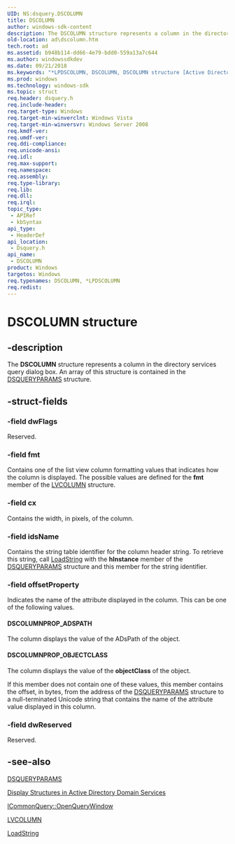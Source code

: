 ```yaml
---
UID: NS:dsquery.DSCOLUMN
title: DSCOLUMN
author: windows-sdk-content
description: The DSCOLUMN structure represents a column in the directory services query dialog box. An array of this structure is contained in the DSQUERYPARAMS structure.
old-location: ad\dscolumn.htm
tech.root: ad
ms.assetid: b948b114-dd66-4e79-bdd0-559a13a7c644
ms.author: windowssdkdev
ms.date: 09/21/2018
ms.keywords: "*LPDSCOLUMN, DSCOLUMN, DSCOLUMN structure [Active Directory], DSCOLUMNPROP_ADSPATH, DSCOLUMNPROP_OBJECTCLASS, LPDSCOLUMN, LPDSCOLUMN structure pointer [Active Directory], _glines_dscolumn, ad.dscolumn, dsquery/DSCOLUMN, dsquery/LPDSCOLUMN"
ms.prod: windows
ms.technology: windows-sdk
ms.topic: struct
req.header: dsquery.h
req.include-header: 
req.target-type: Windows
req.target-min-winverclnt: Windows Vista
req.target-min-winversvr: Windows Server 2008
req.kmdf-ver: 
req.umdf-ver: 
req.ddi-compliance: 
req.unicode-ansi: 
req.idl: 
req.max-support: 
req.namespace: 
req.assembly: 
req.type-library: 
req.lib: 
req.dll: 
req.irql: 
topic_type:
 - APIRef
 - kbSyntax
api_type:
 - HeaderDef
api_location:
 - Dsquery.h
api_name:
 - DSCOLUMN
product: Windows
targetos: Windows
req.typenames: DSCOLUMN, *LPDSCOLUMN
req.redist: 
---
```


# DSCOLUMN structure


## -description


The <b>DSCOLUMN</b> structure represents a column in the directory services query dialog box. An array of this structure is contained in the <a href="https://msdn.microsoft.com/78c3fb1c-275e-45b6-bbe9-ae2d85864e6a">DSQUERYPARAMS</a> structure.


## -struct-fields




### -field dwFlags

Reserved.


### -field fmt

Contains one of the list view column formatting values that indicates how the column is displayed. The possible values are defined for the <b>fmt</b> member of the <a href="https://msdn.microsoft.com/en-us/library/Bb774743(v=VS.85).aspx">LVCOLUMN</a> structure.


### -field cx

Contains the width, in pixels, of the column.


### -field idsName

Contains the string table identifier for the column header string. To retrieve this string, call  <a href="https://msdn.microsoft.com/en-us/library/ms647486(v=VS.85).aspx">LoadString</a> with the <b>hInstance</b> member of the <a href="https://msdn.microsoft.com/78c3fb1c-275e-45b6-bbe9-ae2d85864e6a">DSQUERYPARAMS</a> structure and this member for the string identifier.


### -field offsetProperty

Indicates the name of the attribute displayed in the column. This can be one of the following values.



#### DSCOLUMNPROP_ADSPATH

The column displays the value of the ADsPath of the object.



#### DSCOLUMNPROP_OBJECTCLASS

The column displays the value of the <b>objectClass</b> of the object.

If this member does not contain one of these values, this member contains the offset, in bytes, from the address of the <a href="https://msdn.microsoft.com/78c3fb1c-275e-45b6-bbe9-ae2d85864e6a">DSQUERYPARAMS</a> structure to a null-terminated  Unicode string that contains the name of the  attribute value displayed in this column.


### -field dwReserved

Reserved.


## -see-also




<a href="https://msdn.microsoft.com/78c3fb1c-275e-45b6-bbe9-ae2d85864e6a">DSQUERYPARAMS</a>



<a href="https://msdn.microsoft.com/bf6aa066-ee7e-4b13-9a4b-1e097632ec5a">Display Structures in Active Directory Domain Services</a>



<a href="https://msdn.microsoft.com/604c4d7a-1f85-4e5b-9879-be502c5c7bff">ICommonQuery::OpenQueryWindow</a>



<a href="https://msdn.microsoft.com/en-us/library/Bb774743(v=VS.85).aspx">LVCOLUMN</a>



<a href="https://msdn.microsoft.com/en-us/library/ms647486(v=VS.85).aspx">LoadString</a>
 

 

